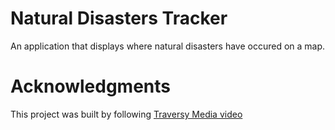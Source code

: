 # Natural Disasters Tracker

An application that displays where natural disasters have occured on a map.

# Acknowledgments

This project was built by following [Traversy Media video](https://www.youtube.com/watch?v=ontX4zfVqK8)